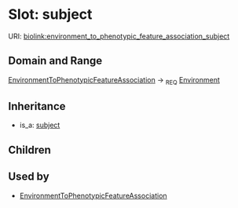 # Slot: subject




URI: [biolink:environment_to_phenotypic_feature_association_subject](https://w3id.org/biolink/vocab/environment_to_phenotypic_feature_association_subject)
## Domain and Range

[EnvironmentToPhenotypicFeatureAssociation](EnvironmentToPhenotypicFeatureAssociation.md) ->  <sub>REQ</sub> [Environment](Environment.md)
## Inheritance

 *  is_a: [subject](subject.md)
## Children

## Used by

 * [EnvironmentToPhenotypicFeatureAssociation](EnvironmentToPhenotypicFeatureAssociation.md)
